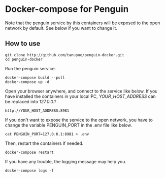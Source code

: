Docker-compose for Penguin
==========================

Note that the penguin service by this containers will be exposed to the open network by default.  See below if you want to change it.

## How to use

```
git clone http://github.com/tanupoo/penguin-docker.git
cd penguin-docker
```

Run the penguin service.

```
docker-compose build --pull
docker-compose up -d
```

Open your browser anywhere, and connect to the service like below.
If you have installed the containers in your local PC,
*YOUR_HOST_ADDRESS* can be replaced into *127.0.0.1*

```
http://YOUR_HOST_ADDRESS:8981
```

If you don't want to expose the service to the open network,
you have to change the variable PENGUIN_PORT in the .env file like below.

```
cat PENGUIN_PORT=127.0.0.1:8981 > .env
```

Then, restart the containers if needed.

```
docker-compose restart
```

If you have any trouble, the logging message may help you.

```
docker-compose logs -f
```

